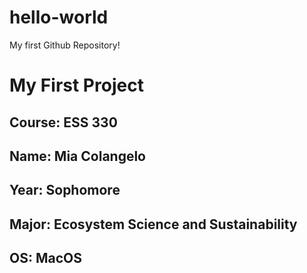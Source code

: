# hello-world
My first Github Repository!

# My First Project
## **Course**: ESS 330
## **Name**: Mia Colangelo
## **Year**: Sophomore
## **Major**: Ecosystem Science and Sustainability
## **OS**: MacOS

